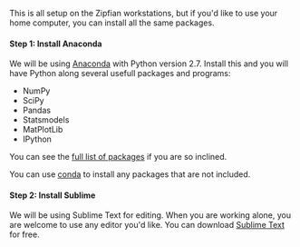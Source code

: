 This is all setup on the Zipfian workstations, but if you'd like to use your home computer, you can install all the same packages.

#### Step 1: Install Anaconda

We will be using [Anaconda](https://store.continuum.io/cshop/anaconda/) with Python version 2.7. Install this and you will have Python along several usefull packages and programs:

* NumPy
* SciPy
* Pandas
* Statsmodels
* MatPlotLib
* IPython

You can see the [full list of packages](http://docs.continuum.io/anaconda/pkg-docs.html) if you are so inclined.

You can use [conda](http://www.continuum.io/blog/conda) to install any packages that are not included.


#### Step 2: Install Sublime

We will be using Sublime Text for editing. When you are working alone, you are welcome to use any editor you'd like. You can download [Sublime Text](http://www.sublimetext.com/2) for free.
